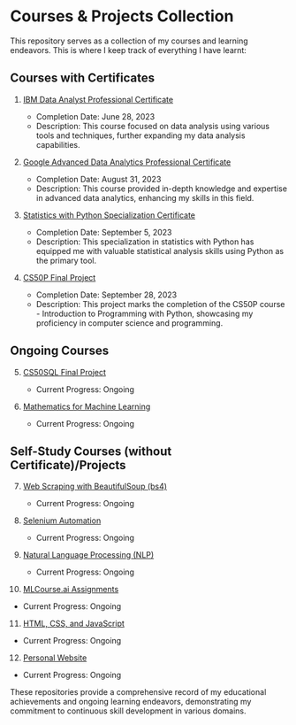 # Courses & Projects Collection

This repository serves as a collection of my courses and learning endeavors. This is where I keep track of everything I have learnt:

## Courses with Certificates

1. [IBM Data Analyst Professional Certificate](https://github.com/tienngm2049/ibm-data-analyst-professional-certificate)
   - Completion Date: June 28, 2023
   - Description: This course focused on data analysis using various tools and techniques, further expanding my data analysis capabilities.

2. [Google Advanced Data Analytics Professional Certificate](https://github.com/tienngm2049/google-advanced-data-analytics-professional-certificate)
   - Completion Date: August 31, 2023
   - Description: This course provided in-depth knowledge and expertise in advanced data analytics, enhancing my skills in this field.
  
3. [Statistics with Python Specialization Certificate](https://github.com/tienngm2049/statistics-with-python-specialization-certificate)
   - Completion Date: September 5, 2023
   - Description: This specialization in statistics with Python has equipped me with valuable statistical analysis skills using Python as the primary tool.

4. [CS50P Final Project](https://github.com/tienngm2049/cs50p-final-project)
   - Completion Date: September 28, 2023
   - Description: This project marks the completion of the CS50P course - Introduction to Programming with Python, showcasing my proficiency in computer science and programming.

## Ongoing Courses

5. [CS50SQL Final Project](https://github.com/tienngm2049/cs50sql)
   - Current Progress: Ongoing

6. [Mathematics for Machine Learning](https://github.com/tienngm2049/mathematics-for-machine-learning)
   - Current Progress: Ongoing

## Self-Study Courses (without Certificate)/Projects

7. [Web Scraping with BeautifulSoup (bs4)](https://github.com/tienngm2049/bs4)
   - Current Progress: Ongoing

8. [Selenium Automation](https://github.com/tienngm2049/selenium)
   - Current Progress: Ongoing

9. [Natural Language Processing (NLP)](https://github.com/tienngm2049/nlp)
   - Current Progress: Ongoing

10. [MLCourse.ai Assignments](https://github.com/tienngm2049/mlcourse.ai-assignment)
   - Current Progress: Ongoing

11. [HTML, CSS, and JavaScript](https://github.com/tienngm2049/html-css-js)
   - Current Progress: Ongoing
   
12. [Personal Website](https://github.com/tienngm2049/tienngm2049.github.io)
   - Current Progress: Ongoing

These repositories provide a comprehensive record of my educational achievements and ongoing learning endeavors, demonstrating my commitment to continuous skill development in various domains.
